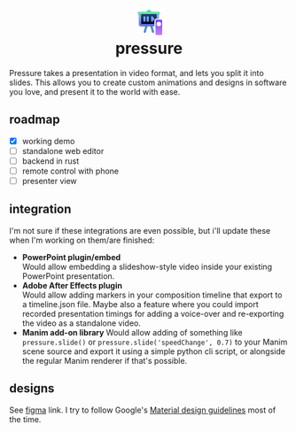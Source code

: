 <h1 align="center">
<img src="./logo.png" height=48></img><br/>
pressure
</h1>

Pressure takes a presentation in video format, and lets you split it into
slides. This allows you to create custom animations and designs in software you
love, and present it to the world with ease.

## roadmap

- [x] working demo
- [ ] standalone web editor
- [ ] backend in rust
- [ ] remote control with phone
- [ ] presenter view

## integration

I'm not sure if these integrations are even possible, but i'll update these
when I'm working on them/are finished:

- **PowerPoint plugin/embed**  
  Would allow embedding a slideshow-style video inside your existing PowerPoint
  presentation.
- **Adobe After Effects plugin**  
  Would allow adding markers in your composition timeline that export to a
  timeline.json file. Maybe also a feature where you could import recorded
  presentation timings for adding a voice-over and re-exporting the video as a
  standalone video.
- **Manim add-on library**
  Would allow adding of something like `pressure.slide()` or
  `pressure.slide('speedChange', 0.7)` to your Manim scene source and export it
  using a simple python cli script, or alongside the regular Manim renderer if
  that's possible.

## designs

See
[figma](https://www.figma.com/file/QDzMck2G5KZFqRvVsi3DSU/pressure?node-id=0%3A1)
link. I try to follow Google's [Material design
guidelines](https://material.io/design/guidelines-overview) most of the time.

